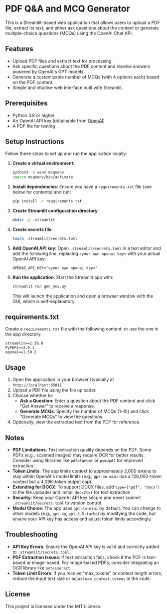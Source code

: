 # PDF Q&A and MCQ Generator

This is a Streamlit-based web application that allows users to upload a PDF file, extract its text, and either ask questions about the content or generate multiple-choice questions (MCQs) using the OpenAI Chat API.

## Features
- Upload PDF files and extract text for processing.
- Ask specific questions about the PDF content and receive answers powered by OpenAI's GPT models.
- Generate a customizable number of MCQs (with 4 options each) based on the PDF content.
- Simple and intuitive web interface built with Streamlit.

## Prerequisites
- Python 3.8 or higher
- An OpenAI API key (obtainable from [OpenAI](https://platform.openai.com/))
- A PDF file for testing

## Setup Instructions
Follow these steps to set up and run the application locally:

1. **Create a virtual environment**:
   ```bash
   python3 -m venv mcqvenv
   source mcqvenv/bin/activate
   ```

2. **Install dependencies**:
   Ensure you have a `requirements.txt` file (see below for contents) and run:
   ```bash
   pip install -r requirements.txt
   ```

3. **Create Streamlit configuration directory**:
   ```bash
   mkdir -p .streamlit
   ```

4. **Create secrets file**:
   ```bash
   touch .streamlit/secrets.toml
   ```

5. **Add OpenAI API key**:
   Open `.streamlit/secrets.toml` in a text editor and add the following line, replacing `<your own openai key>` with your actual OpenAI API key:
   ```
   OPENAI_API_KEY="<your own openai key>"
   ```

6. **Run the application**:
   Start the Streamlit app with:
   ```bash
   streamlit run gen_mcq.py
   ```
   This will launch the application and open a browser window with the GUI, which is self-explanatory.

## requirements.txt
Create a `requirements.txt` file with the following content: or use the one in the app directory.
```
streamlit==1.39.0
PyPDF2==3.0.1
openai==1.50.2
```

## Usage
1. Open the application in your browser (typically at `http://localhost:8501`).
2. Upload a PDF file using the file uploader.
3. Choose whether to:
   - **Ask a Question**: Enter a question about the PDF content and click "Get Answer" to receive a response.
   - **Generate MCQs**: Specify the number of MCQs (1–10) and click "Generate MCQs" to view the questions.
4. Optionally, view the extracted text from the PDF for reference.

## Notes
- **PDF Limitations**: Text extraction quality depends on the PDF. Some PDFs (e.g., scanned images) may require OCR for better results. Consider using libraries like `pdfplumber` or `pymupdf` for improved extraction.
- **Token Limits**: The app limits context to approximately 2,000 tokens to stay within OpenAI's model limits (e.g., `gpt-4o-mini` has a 128,000-token context but a 4,096-token output cap).
- **Extending for DOCX**: To support DOCX files, add `type=["pdf", "docx"]` to the file uploader and install `docx2txt` for text extraction.
- **Security**: Keep your OpenAI API key secure and never commit `.streamlit/secrets.toml` to version control.
- **Model Choice**: The app uses `gpt-4o-mini` by default. You can change to other models (e.g., `gpt-4o`, `gpt-3.5-turbo`) by modifying the code, but ensure your API key has access and adjust token limits accordingly.

## Troubleshooting
- **API Key Errors**: Ensure the OpenAI API key is valid and correctly added to `.streamlit/secrets.toml`.
- **PDF Extraction Issues**: If text extraction fails, check if the PDF is text-based or image-based. For image-based PDFs, consider integrating an OCR library like `pytesseract`.
- **Token Limit Errors**: If you receive "max_tokens" or context length errors, reduce the input text size or adjust `max_context_tokens` in the code.

## License
This project is licensed under the MIT License.

